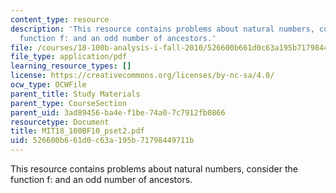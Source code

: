 ```yaml
---
content_type: resource
description: 'This resource contains problems about natural numbers, consider the
  function f: and an odd number of ancestors.'
file: /courses/18-100b-analysis-i-fall-2010/526600b661d0c63a195b71798449711b_MIT18_100BF10_pset2.pdf
file_type: application/pdf
learning_resource_types: []
license: https://creativecommons.org/licenses/by-nc-sa/4.0/
ocw_type: OCWFile
parent_title: Study Materials
parent_type: CourseSection
parent_uid: 3ad89456-ba4e-f1be-74a0-7c7912fb0866
resourcetype: Document
title: MIT18_100BF10_pset2.pdf
uid: 526600b6-61d0-c63a-195b-71798449711b
---
```

This resource contains problems about natural numbers, consider the function f: and an odd number of ancestors.